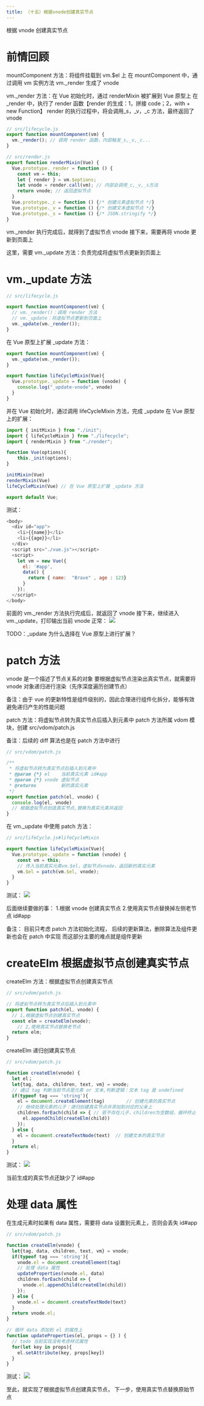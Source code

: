```yaml
---
title: （十五）根据vnode创建真实节点
---
```


根据 vnode 创建真实节点

<!-- more -->

# 前情回顾

mountComponent 方法：将组件挂载到 vm.$el 上
在 mountComponent 中，通过调用 vm 实例方法 vm.\_render 生成了 vnode

vm.\_render 方法：在 Vue 初始化时，通过 renderMixin 被扩展到 Vue 原型上
在 \_render 中，执行了 render 函数【render 的生成：1，拼接 code；2，with + new Function】
render 的执行过程中，将会调用\_s，\_v，\_c 方法，最终返回了 vnode

```js
// src/lifecycle.js
export function mountComponent(vm) {
  vm._render();	// 调用 render 函数，内部触发_s,_v,_c...
}

// src/render.js
export function renderMixin(Vue) {
  Vue.prototype._render = function () {
    const vm = this;
    let { render } = vm.$options;
    let vnode = render.call(vm); // 内部会调用_c,_v,_s方法
    return vnode; // 返回虚拟节点
  }
  Vue.prototype._c = function () {/* 创建元素虚拟节点 */}
  Vue.prototype._v = function () {/* 创建文本虚拟节点 */}
  Vue.prototype._s = function () {/* JSON.stringify */}
}
```

vm.\_render 执行完成后，就得到了虚拟节点 vnode
接下来，需要再将 vnode 更新到页面上

这里，需要 vm.\_update 方法：负责完成将虚拟节点更新到页面上

# vm.\_update 方法

```js
// src/lifecycle.js

export function mountComponent(vm) {
  // vm._render()：调用 render 方法
  // vm._update：将虚拟节点更新到页面上
  vm._update(vm._render());
}
```

在 Vue 原型上扩展 \_update 方法：

```js
export function mountComponent(vm) {
  vm._update(vm._render());
}

export function lifeCycleMixin(Vue){
  Vue.prototype._update = function (vnode) {
    console.log("_update-vnode", vnode)
  }
}
```

并在 Vue 初始化时，通过调用 lifeCycleMixin 方法，完成 \_update 在 Vue 原型上的扩展：

```js
import { initMixin } from "./init";
import { lifeCycleMixin } from "./lifecycle";
import { renderMixin } from "./render";

function Vue(options){
    this._init(options);
}

initMixin(Vue)
renderMixin(Vue)
lifeCycleMixin(Vue)	// 在 Vue 原型上扩展 _update 方法

export default Vue;
```

测试：

```js
<body>
  <div id="app">
    <li>{{name}}</li>
    <li>{{age}}</li>
  </div>
  <script src="./vue.js"></script>
  <script>
    let vm = new Vue({
      el: '#app',
      data() {
        return { name:  "Brave" , age : 123}
      }
    });
  </script>
</body>
```

前面的 vm.\_render 方法执行完成后，就返回了 vnode
接下来，继续进入 vm.\_update，打印输出当前 vnode 正常：
![](/images/手写vue2源码/（十五）根据vnode创建真实节点/打印输出1.png)

TODO：\_update 为什么选择在 Vue 原型上进行扩展？

# patch 方法

vnode 是一个描述了节点关系的对象
要根据虚拟节点渲染出真实节点，就需要将 vnode 对象递归进行渲染（先序深度遍历创建节点）

备注：由于 vue 的更新特性是组件级别的，因此合理进行组件化拆分，能够有效避免递归产生的性能问题

patch 方法：将虚拟节点转为真实节点后插入到元素中
patch 方法所属 vdom 模块，创建 src/vdom/patch.js

备注：后续的 diff 算法也是在 patch 方法中进行

```js
// src/vdom/patch.js

/**
 * 将虚拟节点转为真实节点后插入到元素中
 * @param {*} el    当前真实元素 id#app
 * @param {*} vnode 虚拟节点
 * @returns         新的真实元素
 */
export function patch(el, vnode) {
  console.log(el, vnode)
  // 根据虚拟节点创造真实节点,替换为真实元素并返回
}
```

在 vm.\_update 中使用 patch 方法：

```js
// src/lifeCycle.js#lifeCycleMixin

export function lifeCycleMixin(Vue){
  Vue.prototype._update = function (vnode) {
    const vm = this;
    // 传入当前真实元素vm.$el，虚拟节点vnode，返回新的真实元素
    vm.$el = patch(vm.$el, vnode);
  }
}
```

测试：
![](/images/手写vue2源码/（十五）根据vnode创建真实节点/打印输出2.png)

后面继续要做的事： 1.根据 vnode 创建真实节点 2.使用真实节点替换掉左侧老节点 id#app

备注：
目前只考虑 patch 方法初始化流程，
后续的更新算法，删除算法及组件更新也会在 patch 中实现
而这部分主要的难点就是组件更新

# createElm 根据虚拟节点创建真实节点

createElm 方法：根据虚拟节点创建真实节点

```js
// src/vdom/patch.js

// 将虚拟节点转为真实节点后插入到元素中
export function patch(el, vnode) {
  // 1,根据虚拟节点创建真实节点
  const elm = createElm(vnode);
	// 2,使用真实节点替换老节点
  return elm;
}
```

createElm 递归创建真实节点

```js
// src/vdom/patch.js

function createElm(vnode) {
  let el；
  let{tag, data, children, text, vm} = vnode;
  // 通过 tag 判断当前节点是元素 or 文本,判断逻辑：文本 tag 是 undefined
  if(typeof tag === 'string'){
    el = document.createElement(tag) 		// 创建元素的真实节点
    // 继续处理元素的儿子：递归创建真实节点并添加到对应的父亲上
    children.forEach(child => { // 若不存在儿子，children为空数组，循环终止
      el.appendChild(createElm(child))
    });
  } else {
    el = document.createTextNode(text)  // 创建文本的真实节点
  }
  return el;
}
```

测试：
![](/images/手写vue2源码/（十五）根据vnode创建真实节点/打印输出3.png)

当前生成的真实节点还缺少了 id#app

# 处理 data 属性

在生成元素时如果有 data 属性，需要将 data 设置到元素上，否则会丢失 id#app

```js
// src/vdom/patch.js

function createElm(vnode) {
  let{tag, data, children, text, vm} = vnode;
  if(typeof tag === 'string'){
    vnode.el = document.createElement(tag)
    // 处理 data 属性
    updateProperties(vnode.el, data)
    children.forEach(child => {
      vnode.el.appendChild(createElm(child))
    });
  } else {
    vnode.el = document.createTextNode(text)
  }
  return vnode.el;
}

// 循环 data 添加到 el 的属性上
function updateProperties(el, props = {} ) {
  // todo 当前实现没有考虑样式属性
  for(let key in props){
    el.setAttribute(key, props[key])
  }
}
```

测试：
![](/images/手写vue2源码/（十五）根据vnode创建真实节点/打印输出4.png)

至此，就实现了根据虚拟节点创建真实节点，
下一步，使用真实节点替换原始节点
